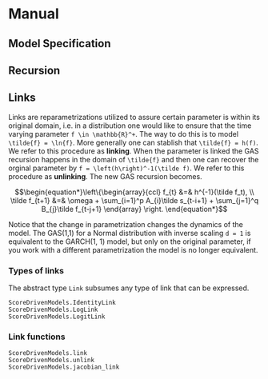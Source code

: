 # Manual

## Model Specification

## Recursion

## Links

Links are reparametrizations utilized to assure certain parameter is within its original domain, i.e. in a distribution one would like to ensure that the time varying parameter ``f \in \mathbb{R}^+``. The way to do this is to model ``\tilde{f} = \ln{f}``. More generally one can stablish that ``\tilde{f} = h(f)``. We refer to this procedure as **linking**. When the parameter is linked the GAS recursion happens in the domain of ``\tilde{f}`` and then one can recover the orginal parameter by ``f = \left(h\right)^-1(\tilde f)``. We refer to this procedure as **unlinking**. The new GAS recursion becomes.

```math
\begin{equation*}\left\{\begin{array}{ccl}
    f_{t} &=& h^{-1}(\tilde f_t), \\
    \tilde f_{t+1} &=& \omega + \sum_{i=1}^p A_{i}\tilde s_{t-i+1} + \sum_{j=1}^q B_{j}\tilde f_{t-j+1}
    \end{array}
    \right.
\end{equation*}
```

Notice that the change in parametrization changes the dynamics of the model. The GAS(1,1) for a Normal distribution with inverse scaling ``d = 1`` is equivalent to the GARCH(1, 1) model, but only on the original parameter, if you work with a different parametrization the model is no longer equivalent.


### Types of links

The abstract type `Link` subsumes any type of link that can be expressed.

```@docs
ScoreDrivenModels.IdentityLink
ScoreDrivenModels.LogLink
ScoreDrivenModels.LogitLink
```

### Link functions

```@docs
ScoreDrivenModels.link
ScoreDrivenModels.unlink
ScoreDrivenModels.jacobian_link
```

